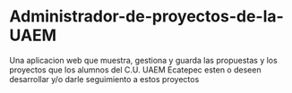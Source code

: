 # Administrador-de-proyectos-de-la-UAEM
Una aplicacion web que muestra, gestiona y guarda las propuestas y los proyectos que los alumnos del C.U. UAEM Ecatepec esten o deseen desarrollar y/o darle seguimiento a estos proyectos
